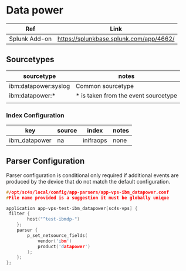 # Data power

| Ref            | Link                                                                                                    |
|----------------|---------------------------------------------------------------------------------------------------------|
| Splunk Add-on  | <https://splunkbase.splunk.com/app/4662/>                                                      |

## Sourcetypes

| sourcetype     | notes                                                                                                   |
|----------------|---------------------------------------------------------------------------------------------------------|
| ibm:datapower:syslog        | Common sourcetype                                                                                                 |
| ibm:datapower:*        | * is taken from the event sourcetype                                                                                                 |
                                |

### Index Configuration

| key            | source     | index          | notes          |
|----------------|----------------|----------------|----------------|
| ibm_datapower      | na     | inifraops          | none          |

## Parser Configuration

Parser configuration is conditional only required if additional events are produced by the device that do not match the default configuration.

```c
#/opt/sc4s/local/config/app-parsers/app-vps-ibm_datapower.conf
#File name provided is a suggestion it must be globally unique

application app-vps-test-ibm_datapower[sc4s-vps] {
 filter { 
        host("^test-ibmdp-")
    }; 
    parser { 
        p_set_netsource_fields(
            vendor('ibm')
            product('datapower')
        ); 
    };   
};

```
